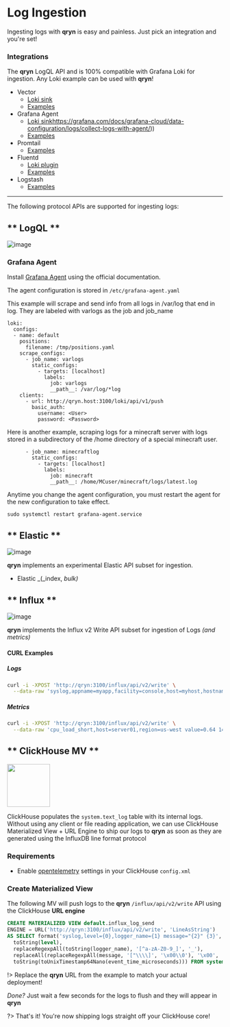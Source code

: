 # Log Ingestion

Ingesting logs with **qryn** is easy and painless. Just pick an integration and you're set!

### Integrations

The **qryn** LogQL API and is 100% compatible with Grafana Loki for ingestion. Any Loki example can be used with **qryn**!

* Vector
  * [Loki sink](https://vector.dev/docs/reference/configuration/sinks/loki/)
  * [Examples](https://component-pages--vector-project.netlify.app/guides/integrate/sources/http/loki/)
* Grafana Agent
  * [Loki sink]()https://grafana.com/docs/grafana-cloud/data-configuration/logs/collect-logs-with-agent/))
  * [Examples](https://grafana.com/docs/grafana-cloud/quickstart/logs_agent_linuxnode/)
* Promtail
  * [Examples](https://grafana.com/docs/grafana-cloud/data-configuration/logs/collect-logs-with-promtail/)
* Fluentd
  * [Loki plugin](https://grafana.com/docs/loki/latest/clients/fluentd/)
  * [Examples](https://grafana.com/blog/2022/06/23/how-to-send-logs-to-grafana-loki-with-the-opentelemetry-collector-using-fluent-forward-and-filelog-receivers/#:~:text=Set%20up%20a%20Grafana%20Cloud,click%20the%20Send%20Logs%20button.)
* Logstash
  * [Examples](https://grafana.com/docs/loki/latest/clients/logstash/)

----

The following protocol APIs are supported for ingesting logs:
<!-- tabs:start -->

## ** LogQL **

![image](https://user-images.githubusercontent.com/1423657/184496222-ca95d80c-906f-4c77-a963-86f0b27a56b0.png ':size=100')

### Grafana Agent
Install [Grafana Agent](https://grafana.com/docs/grafana-cloud/data-configuration/agent/) using the official documentation.

The agent configuration is stored in `/etc/grafana-agent.yaml`

This example will scrape and send info from all logs in /var/log that end in log. They are labeled with varlogs as the job and job_name
```
loki:
  configs:
  - name: default
    positions:
      filename: /tmp/positions.yaml
    scrape_configs:
      - job_name: varlogs
        static_configs:
          - targets: [localhost]
            labels:
              job: varlogs
              __path__: /var/log/*log
    clients:
      - url: http://qryn.host:3100/loki/api/v1/push
        basic_auth:
          username: <User>
          password: <Password>
```
 
Here is another example, scraping logs for a minecraft server with logs stored in a subdirectory of the /home directory of a special minecraft user.
```
      - job_name: minecraftlog
        static_configs:
          - targets: [localhost]
            labels:
              job: minecraft
              __path__: /home/MCuser/minecraft/logs/latest.log
```
Anytime you change the agent configuration, you must restart the agent for the new configuration to take effect.
```
sudo systemctl restart grafana-agent.service
``` 

## ** Elastic **

![image](https://user-images.githubusercontent.com/1423657/184496304-4f35a365-efdc-4dca-9771-6b7b1deb9ae3.png ':size=100')

**qryn** implements an experimental Elastic API subset for ingestion.

* Elastic _(_index, _bulk)_

## ** Influx **

![image](https://user-images.githubusercontent.com/1423657/184496174-aca323dd-f40e-489a-a584-fa7348c0eab0.png ':size=100')

**qryn** implements the Influx v2 Write API subset for ingestion of Logs _(and metrics)_

#### CURL Examples

##### Logs
```bash
curl -i -XPOST 'http://qryn:3100/influx/api/v2/write' \
  --data-raw 'syslog,appname=myapp,facility=console,host=myhost,hostname=myhost,severity=warning facility_code=14i,message="warning message here",severity_code=4i,procid="12345",timestamp=1434055562000000000,version=1'
```  
##### Metrics
```bash
curl -i -XPOST 'http://qryn:3100/influx/api/v2/write' \
  --data-raw 'cpu_load_short,host=server01,region=us-west value=0.64 1434055562000000000'
```  
  

## ** ClickHouse MV **

<img src="https://avatars.githubusercontent.com/u/54801242?s=200&v=4" width=100 />

ClickHouse populates the `system.text_log` table with its internal logs. Without using any client or file reading application, we can use ClickHouse Materialized View + URL Engine to ship our logs to **qryn** as soon as they are generated using the InfluxDB line format protocol

### Requirements
- Enable [opentelemetry](https://clickhouse.com/docs/en/operations/opentelemetry/) settings in your ClickHouse `config.xml`


### Create Materialized View

The following MV will push logs to the **qryn** `/influx/api/v2/write` API using the ClickHouse **URL engine**
```sql
CREATE MATERIALIZED VIEW default.influx_log_send
ENGINE = URL('http://qryn:3100/influx/api/v2/write', 'LineAsString')
AS SELECT format('syslog,level={0},logger_name={1} message="{2}" {3}', 
  toString(level), 
  replaceRegexpAll(toString(logger_name), '[^a-zA-Z0-9_]', '_'), 
  replaceAll(replaceRegexpAll(message, '["\\\\]', '\x00\\0'), '\x00', '\\'), 
  toString(toUnixTimestamp64Nano(event_time_microseconds))) FROM system.text_log;
```

!> Replace the **qryn** URL from the example to match your actual deployment!

_Done?_ Just wait a few seconds for the logs to flush and they will appear in **qryn**


?> That's it! You're now shipping logs straight off your ClickHouse core!

<!-- tabs:end -->
